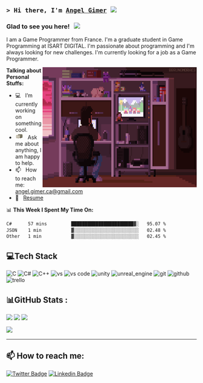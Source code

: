 ### <samp>&gt; Hi there, I'm <a href="https://angel-2180.github.io" target="_blank">Angel Gimer</a> <img src="https://media.giphy.com/media/hvRJCLFzcasrR4ia7z/giphy.gif" width="25"> </samp>


### Glad to see you here! &nbsp; ![](https://visitor-badge.glitch.me/badge?page_id=Angel-2180.Angel-2180&style=flat-round&color=0088cc)

I am a Game Programmer from France. I'm a graduate student in Game Programming at ISART DIGITAL. I'm passionate about programming and I'm always looking for new challenges. I'm currently looking for a job as a Game Programmer.

<img align="right" alt="GIF" src="assets/coding.gif" width="408" height="318" />

**Talking about Personal Stuffs:**

- :computer:&nbsp;&nbsp; I’m currently working on something cool.
- <img src="https://github.com/Angel-2180/Angel-2180/blob/main/assets/message.gif?raw=true" width="21" />&nbsp;&nbsp; Ask me about anything, I am happy to help.
- :mailbox:&nbsp;&nbsp; How to reach me: angel.gimer.ca@gmail.com
- :page_with_curl:&nbsp;&nbsp; [Resume](https://drive.google.com/file/d/1Ra1nzYJQc7s7smOvsQDZ_Spi3wYPm0yw/view?usp=sharing)

📊 **This Week I Spent My Time On:**
<!--START_SECTION:waka-->

```txt
C#      57 mins         ███████████████████████▓░   95.07 %
JSON    1 min           ▓░░░░░░░░░░░░░░░░░░░░░░░░   02.48 %
Other   1 min           ▓░░░░░░░░░░░░░░░░░░░░░░░░   02.45 %
```

<!--END_SECTION:waka-->


## 💻Tech Stack
![C](https://img.shields.io/badge/c-%2300599C.svg?style=for-the-badge&logo=c&logoColor=white) ![C#](https://img.shields.io/badge/c%23-%23239120.svg?style=for-the-badge&logo=c-sharp&logoColor=white) ![C++](https://img.shields.io/badge/c++-%2300599C.svg?style=for-the-badge&logo=c%2B%2B&logoColor=white) ![vs](https://img.shields.io/badge/Visual%20Studio-5C2D91?style=for-the-badge&logo=visual-studio&logoColor=white) ![vs code](https://img.shields.io/badge/Visual%20Studio%20Code-007ACC?style=for-the-badge&logo=visual-studio-code&logoColor=white) ![unity](https://img.shields.io/badge/Unity-100000?style=for-the-badge&logo=unity&logoColor=white) ![unreal_engine](https://img.shields.io/badge/Unreal%20Engine-313131?style=for-the-badge&logo=unreal-engine&logoColor=white) ![git](https://img.shields.io/badge/Git-F05032?style=for-the-badge&logo=git&logoColor=white) ![github](https://img.shields.io/badge/GitHub-100000?style=for-the-badge&logo=github&logoColor=white) ![trello](https://img.shields.io/badge/Trello-0052CC?style=for-the-badge&logo=trello&logoColor=white) 
## 📊GitHub Stats :
<p>
<img height="180em" src="https://github-readme-stats.vercel.app/api?username=Angel-2180&show_icons=true&theme=radical&include_all_commits=true&count_private=true"/>
<img height="180em" src="https://github-readme-stats.vercel.app/api/top-langs/?username=Angel-2180&layout=compact&langs_count=8&theme=radical"/>
<img height="180em" src="https://github-readme-streak-stats.herokuapp.com/?user=Angel-2180&layout=compact&langs_count=8&theme=radical">
</p>


<img src="https://github-profile-trophy.vercel.app/?username=Angel-2180&theme=onedark&no-frame=false&no-bg=false&margin-w=4"/>
</p>

---

## 📫 How to reach me:
  [![Twitter Badge](https://img.shields.io/badge/-Twitter-00acee?style=flat-round&logo=Twitter&logoColor=white)](https://twitter.com/AngelGimer) [![Linkedin Badge](https://img.shields.io/badge/-Linkedin-blue?style=flat-round&logo=Linkedin&logoColor=white)](https://www.linkedin.com/in/angel-gimer-4b4b1b1b4/)    
